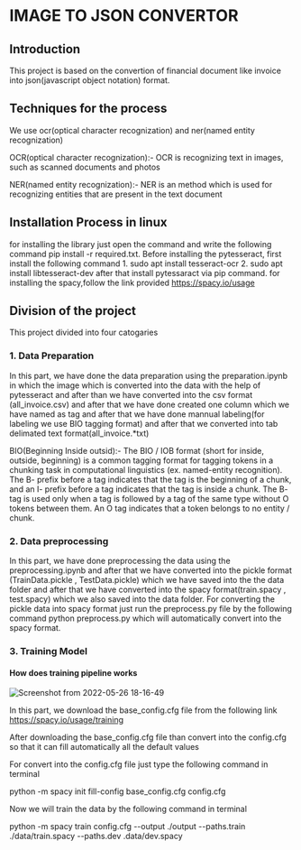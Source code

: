 # IMAGE TO JSON CONVERTOR

## Introduction

This project is based on the convertion of financial document like invoice into json(javascript object notation) format.

## Techniques for the process

We use ocr(optical character recognization) and ner(named entity recognization)

OCR(optical character recognization):- OCR is recognizing text in images, such as scanned documents and photos

NER(named entity recognization):- NER is an method which is used for recognizing entities that are present in the text document

## Installation Process in linux

for installing the library just open the command and write the following command pip install -r required.txt. Before installing the pytesseract, first install the following command 1. sudo apt install tesseract-ocr 2. sudo apt install libtesseract-dev after that install pytessaract via pip command.
for installing the spacy,follow the link provided https://spacy.io/usage


## Division of the project

This project divided into four catogaries

### 1. Data Preparation 
In this part, we have done the data preparation using the preparation.ipynb in which the image which is converted into the data with the help of pytesseract and after than we have converted into the csv format (all_invoice.csv) and after that we have done created one column which we have named as tag and after that we have done mannual labeling(for labeling we use BIO tagging format) and after that we converted into tab delimated text format(all_invoice.*txt)

BIO(Beginning Inside outsid):- The BIO / IOB format (short for inside, outside, beginning) is a common tagging format for tagging tokens in a chunking task in computational linguistics (ex. named-entity recognition). The B- prefix before a tag indicates that the tag is the beginning of a chunk, and an I- prefix before a tag indicates that the tag is inside a chunk. The B- tag is used only when a tag is followed by a tag of the same type without O tokens between them. An O tag indicates that a token belongs to no entity / chunk.

### 2. Data preprocessing

In this part, we have done preprocessing the data using the preprocessing.ipynb and after that we have converted into the pickle format  (TrainData.pickle , TestData.pickle) which we have saved into the the data folder and after that we have converted into the spacy format(train.spacy , test.spacy) which we also saved into the data folder. For converting the pickle data into spacy format just run the preprocess.py file by the following command python preprocess.py which will automatically convert into the spacy format.

### 3. Training Model
####   How does training pipeline works
![Screenshot from 2022-05-26 18-16-49](https://user-images.githubusercontent.com/37176796/170490739-6bceb675-770e-44bf-a371-9e4fa92b3d98.png)


In this part, we download the base_config.cfg file from the following link https://spacy.io/usage/training

After downloading the base_config.cfg file than convert into the config.cfg so that it can fill automatically all the default values

For convert into the config.cfg file just type the following command in terminal

python -m spacy init fill-config base_config.cfg config.cfg

Now we will train the data by the following command in terminal 

python -m spacy train config.cfg --output ./output --paths.train ./data/train.spacy --paths.dev .data/dev.spacy
